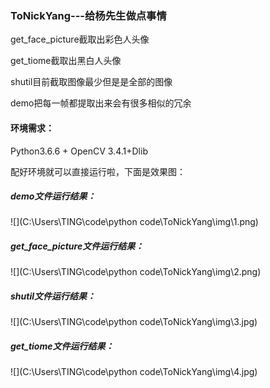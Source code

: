 ### ToNickYang---给杨先生做点事情

get_face_picture截取出彩色人头像

get_tiome截取出黑白人头像

shutil目前截取图像最少但是是全部的图像

demo把每一帧都提取出来会有很多相似的冗余



#### 环境需求：

Python3.6.6 + OpenCV 3.4.1+Dlib

配好环境就可以直接运行啦，下面是效果图：

##### demo文件运行结果：

![](C:\Users\TING\code\python code\ToNickYang\img\1.png)

##### get_face_picture文件运行结果：

![](C:\Users\TING\code\python code\ToNickYang\img\2.png)

 ##### shutil文件运行结果：

![](C:\Users\TING\code\python code\ToNickYang\img\3.jpg)

 ##### get_tiome文件运行结果：

![](C:\Users\TING\code\python code\ToNickYang\img\4.jpg)

